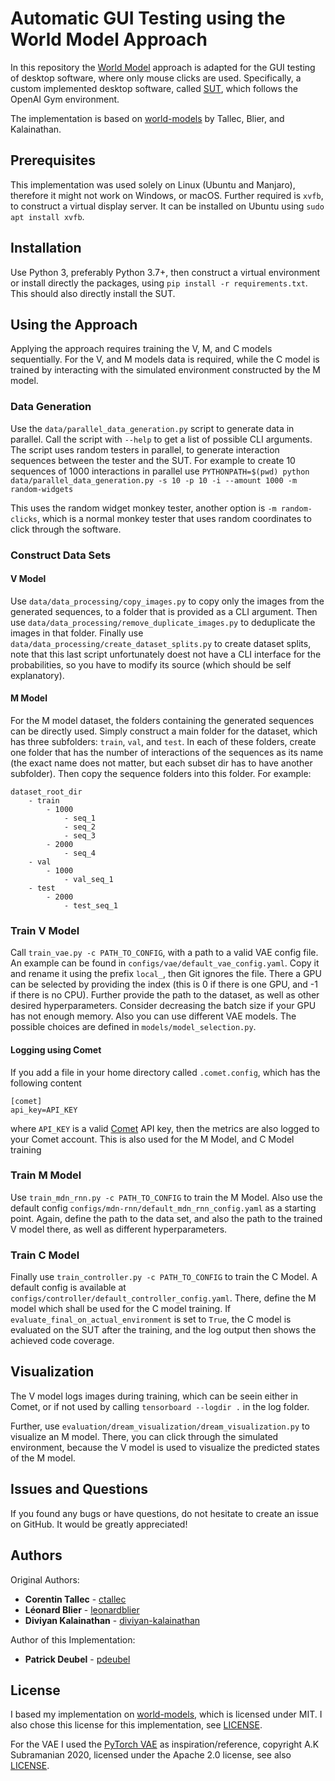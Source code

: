 # Automatic GUI Testing using the World Model Approach

In this repository the [World Model](https://arxiv.org/abs/1803.10122) approach is adapted for the GUI testing
of desktop software, where only mouse clicks are used. Specifically, a custom implemented desktop software,
called [SUT](https://github.com/neuroevolution-ai/GymGuiEnvironments), which follows the OpenAI Gym environment.

The implementation is based on [world-models](https://github.com/ctallec/world-models) by Tallec, Blier,
and Kalainathan.


## Prerequisites

This implementation was used solely on Linux (Ubuntu and Manjaro), therefore it might not work on Windows, or macOS.
Further required is `xvfb`, to construct a virtual display server. It can be installed on Ubuntu using
`sudo apt install xvfb`.


## Installation

Use Python 3, preferably Python 3.7+, then construct a virtual environment or install directly the packages,
using `pip install -r requirements.txt`. This should also directly install the SUT.


## Using the Approach

Applying the approach requires training the V, M, and C models sequentially. For the V, and M models data is required,
while the C model is trained by interacting with the simulated environment constructed by the M model.

### Data Generation

Use the `data/parallel_data_generation.py` script to generate data in parallel. Call the script with `--help` to
get a list of possible CLI arguments. The script uses random testers in parallel, to generate interaction
sequences between the tester and the SUT. For example to create 10 sequences of 1000 interactions in parallel use
`PYTHONPATH=$(pwd) python data/parallel_data_generation.py -s 10 -p 10 -i --amount 1000 -m random-widgets`

This uses the random widget monkey tester, another option is `-m random-clicks`, which is a normal monkey tester
that uses random coordinates to click through the software.


### Construct Data Sets

#### V Model

Use `data/data_processing/copy_images.py` to copy only the images from the generated sequences, to a folder that is
provided as a CLI argument. Then use `data/data_processing/remove_duplicate_images.py` to deduplicate the images
in that folder. Finally use `data/data_processing/create_dataset_splits.py` to create dataset splits, note that
this last script unfortunately doest not have a CLI interface for the probabilities, so you have to modify its source
(which should be self explanatory).


#### M Model

For the M model dataset, the folders containing the generated sequences can be directly used. Simply construct
a main folder for the dataset, which has three subfolders: `train`, `val`, and `test`. In each of these folders,
create one folder that has the number of interactions of the sequences as its name (the exact name does not matter,
but each subset dir has to have another subfolder). Then copy the sequence folders into this folder. For example:

```
dataset_root_dir
    - train
        - 1000
            - seq_1
            - seq_2
            - seq_3
        - 2000
            - seq_4
    - val 
        - 1000
            - val_seq_1   
    - test
        - 2000
            - test_seq_1
```

### Train V Model

Call `train_vae.py -c PATH_TO_CONFIG`, with a path to a valid VAE config file. An example can be found
in `configs/vae/default_vae_config.yaml`. Copy it and rename it using the prefix `local_`, then Git ignores the file.
There a GPU can be selected by providing the index (this is 0 if there is one GPU, and -1 if there is no CPU). 
Further provide the path to the dataset, as well as other desired hyperparameters. Consider decreasing the batch
size if your GPU has not enough memory. Also you can use different VAE models. The possible choices are defined
in `models/model_selection.py`.

#### Logging using Comet

If you add a file in your home directory called `.comet.config`, which has the following content
```
[comet]
api_key=API_KEY
```
where `API_KEY` is a valid [Comet](https://www.comet.ml/) API key, then the metrics are also
logged to your Comet account. This is also used for the M Model, and C Model training


### Train M Model

Use `train_mdn_rnn.py -c PATH_TO_CONFIG` to train the M Model. Also use the default config
`configs/mdn-rnn/default_mdn_rnn_config.yaml` as a starting point. Again, define the path to the data set,
and also the path to the trained V model there, as well as different hyperparameters.


### Train C Model

Finally use `train_controller.py -c PATH_TO_CONFIG` to train the C Model. A default config is available at
`configs/controller/default_controller_config.yaml`. There, define the M model which shall be used for the C model
training. If `evaluate_final_on_actual_environment` is set to `True`, the C model is evaluated on
the SUT after the training, and the log output then shows the achieved code coverage.


## Visualization

The V model logs images during training, which can be seein either in Comet, or if not used by calling
`tensorboard --logdir .` in the log folder.


Further, use `evaluation/dream_visualization/dream_visualization.py` to visualize an M model. There, you can click
through the simulated environment, because the V model is used to visualize the predicted states of the M model.


## Issues and Questions

If you found any bugs or have questions, do not hesitate to create an issue on GitHub. It would be greatly
appreciated!


## Authors

Original Authors:

* **Corentin Tallec** - [ctallec](https://github.com/ctallec)
* **Léonard Blier** - [leonardblier](https://github.com/leonardblier)
* **Diviyan Kalainathan** - [diviyan-kalainathan](https://github.com/diviyan-kalainathan)

Author of this Implementation:

* **Patrick Deubel** - [pdeubel](https://github.com/pdeubel)


## License

I based my implementation on [world-models](https://github.com/ctallec/world-models), which is licensed
under MIT. I also chose this license for this implementation, see [LICENSE](LICENSE).

For the VAE I used the [PyTorch VAE](https://github.com/AntixK/PyTorch-VAE) as inspiration/reference,
copyright A.K Subramanian 2020, licensed under the Apache 2.0 license, see also [LICENSE](LICENSE).
